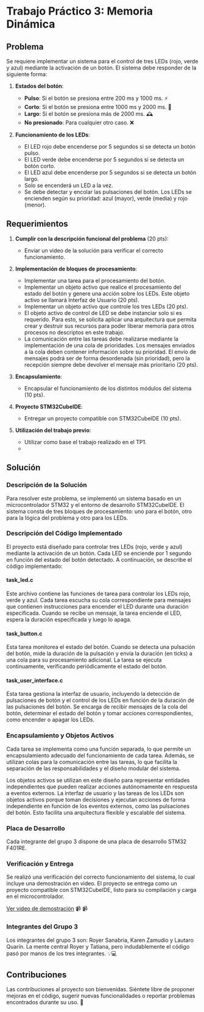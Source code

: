 
# Trabajo Práctico 3: Memoria Dinámica

## Problema

Se requiere implementar un sistema para el control de tres LEDs (rojo, verde y azul) mediante la activación de un botón. El sistema debe responder de la siguiente forma:

1. **Estados del botón**:
    - **Pulso**: Si el botón se presiona entre 200 ms y 1000 ms. ⚡
    - **Corto**: Si el botón se presiona entre 1000 ms y 2000 ms. 🚀
    - **Largo**: Si el botón se presiona más de 2000 ms. 🕰️
    - **No presionado**: Para cualquier otro caso. ❌

2. **Funcionamiento de los LEDs**:
    - El LED rojo debe encenderse por 5 segundos si se detecta un botón pulso.
    - El LED verde debe encenderse por 5 segundos si se detecta un botón corto.
    - El LED azul debe encenderse por 5 segundos si se detecta un botón largo.
    - Solo se encenderá un LED a la vez.
    - Se debe detectar y encolar las pulsaciones del botón. Los LEDs se encienden según su prioridad: azul (mayor), verde (media) y rojo (menor).

## Requerimientos

1. **Cumplir con la descripción funcional del problema** (20 pts):
    - Enviar un video de la solución para verificar el correcto funcionamiento.

2. **Implementación de bloques de procesamiento**:
    - Implementar una tarea para el procesamiento del botón.
    - Implementar un objeto activo que realice el procesamiento del estado del botón y genere una acción sobre los LEDs. Este objeto activo se llamará Interfaz de Usuario (20 pts).
    - Implementar un objeto activo que controle los tres LEDs (20 pts).
    - El objeto activo de control de LED se debe instanciar solo si es requerido. Para esto, se solicita aplicar una arquitectura que permita crear y destruir sus recursos para poder liberar memoria para otros procesos no descriptos en este trabajo.
    - La comunicación entre las tareas debe realizarse mediante la implementación de una cola de prioridades. Los mensajes enviados a la cola deben contener información sobre su prioridad. El envío de mensajes podrá ser de forma desordenada (sin prioridad), pero la recepción siempre debe devolver el mensaje más prioritario (20 pts).

3. **Encapsulamiento**:
    - Encapsular el funcionamiento de los distintos módulos del sistema (10 pts).

4. **Proyecto STM32CubeIDE**:
    - Entregar un proyecto compatible con STM32CubeIDE (10 pts).

5. **Utilización del trabajo previo**:
    - Utilizar como base el trabajo realizado en el TP1.
    - 
## Solución

### Descripción de la Solución

Para resolver este problema, se implementó un sistema basado en un microcontrolador STM32 y el entorno de desarrollo STM32CubeIDE. El sistema consta de tres bloques de procesamiento: uno para el botón, otro para la lógica del problema y otro para los LEDs.

### Descripción del Código Implementado

El proyecto está diseñado para controlar tres LEDs (rojo, verde y azul) mediante la activación de un botón. Cada LED se enciende por 1 segundo en función del estado del botón detectado. A continuación, se describe el código implementado:

#### task_led.c

Este archivo contiene las funciones de tarea para controlar los LEDs rojo, verde y azul. Cada tarea escucha su cola correspondiente para mensajes que contienen instrucciones para encender el LED durante una duración especificada. Cuando se recibe un mensaje, la tarea enciende el LED, espera la duración especificada y luego lo apaga.

#### task_button.c

Esta tarea monitorea el estado del botón. Cuando se detecta una pulsación del botón, mide la duración de la pulsación y envía la duración (en ticks) a una cola para su procesamiento adicional. La tarea se ejecuta continuamente, verificando periódicamente el estado del botón.

#### task_user_interface.c

Esta tarea gestiona la interfaz de usuario, incluyendo la detección de pulsaciones de botón y el control de los LEDs en función de la duración de las pulsaciones del botón. Se encarga de recibir mensajes de la cola del botón, determinar el estado del botón y tomar acciones correspondientes, como encender o apagar los LEDs.

### Encapsulamiento y Objetos Activos

Cada tarea se implementa como una función separada, lo que permite un encapsulamiento adecuado del funcionamiento de cada tarea. Además, se utilizan colas para la comunicación entre las tareas, lo que facilita la separación de las responsabilidades y el diseño modular del sistema.

Los objetos activos se utilizan en este diseño para representar entidades independientes que pueden realizar acciones autónomamente en respuesta a eventos externos. La interfaz de usuario y las tareas de los LEDs son objetos activos porque toman decisiones y ejecutan acciones de forma independiente en función de los eventos externos, como las pulsaciones del botón. Esto facilita una arquitectura flexible y escalable del sistema.

### Placa de Desarrollo

Cada integrante del grupo 3 dispone de una placa de desarrollo STM32 F401RE.

### Verificación y Entrega

Se realizó una verificación del correcto funcionamiento del sistema, lo cual incluye una demostración en video. El proyecto se entrega como un proyecto compatible con STM32CubeIDE, listo para su compilación y carga en el microcontrolador.

[Ver video de demostración](https://github.com/Kzamudioq/RT0S-II/blob/main/Trabajo_practico_3/Video/Trabajo%20practico%202.mp4) 📹 📹

### Integrantes del Grupo 3

Los integrantes del grupo 3 son: Royer Sanabria, Karen Zamudio y Lautaro Quarín. La mente central Royer y Tatiana, pero indudablemente el código pasó por manos de los tres integrantes. 💡💻

## Contribuciones

Las contribuciones al proyecto son bienvenidas. Siéntete libre de proponer mejoras en el código, sugerir nuevas funcionalidades o reportar problemas encontrados durante su uso. 🚀
